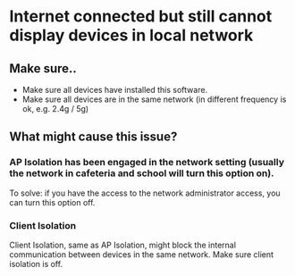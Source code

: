 # Internet connected but still cannot display devices in local network

## Make sure.. 
- Make sure all devices have installed this software.
- Make sure all devices are in the same network (in different frequency is ok, e.g. 2.4g / 5g)

## What might cause this issue? 
### AP Isolation has been engaged in the network setting (usually the network in cafeteria and school will turn this option on). 
To solve: if you have the access to the network administrator access, you can turn this option off. 

### Client Isolation
Client Isolation, same as AP Isolation, might block the internal communication between devices in the same network. Make sure client isolation is off. 
